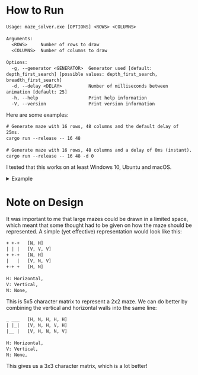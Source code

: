 # How to Run
```
Usage: maze_solver.exe [OPTIONS] <ROWS> <COLUMNS>

Arguments:
  <ROWS>     Number of rows to draw
  <COLUMNS>  Number of columns to draw

Options:
  -g, --generator <GENERATOR>  Generator used [default: depth_first_search] [possible values: depth_first_search, breadth_first_search]
  -d, --delay <DELAY>          Number of milliseconds between animation [default: 25]
  -h, --help                   Print help information
  -V, --version                Print version information
```
Here are some examples:
```
# Generate maze with 16 rows, 48 columns and the default delay of 25ms.
cargo run --release -- 16 48

# Generate maze with 16 rows, 48 columns and a delay of 0ms (instant).
cargo run --release -- 16 48 -d 0
```
I tested that this works on at least Windows 10, Ubuntu and macOS.
<details><summary>Example</summary>

![](example.gif)
</details>

# Note on Design
It was important to me that large mazes could be drawn in a limited space, which meant that some thought had to be given
on how the maze should be represented. A simple (yet effective) representation would look like this:
```
+ +-+   [N, H]     
| | |   [V, V, V]     
+ +-+   [N, H]
|   |   [V, N, V]
+-+ +   [H, N]

H: Horizontal,
V: Vertical,
N: None,
```
This is 5x5 character matrix to represent a 2x2 maze. We can do better by combining the vertical and horizontal walls into the same line:
```
_ ___   [H, N, H, H, H]
| |_|   [V, N, H, V, H]
|__ |   [V, H, N, N, V]

H: Horizontal,
V: Vertical,
N: None,
```
This gives us a 3x3 character matrix, which is a lot better!